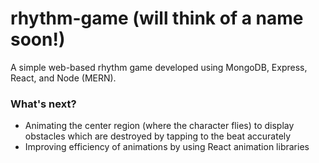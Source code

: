 # rhythm-game __(will think of a name soon!)__

A simple web-based rhythm game developed using MongoDB, Express, React, and Node (MERN).

### What's next?

- Animating the center region (where the character flies) to display obstacles which are destroyed by tapping to the beat accurately
- Improving efficiency of animations by using React animation libraries
